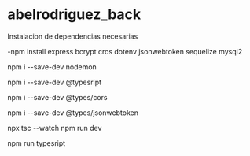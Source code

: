 # abelrodriguez_back
<!-- https://www.youtube.com/watch?v=VQ7KeQCq1yk&list=PLpLO4TQP22UWTllKJaiErxw5gRo88r0Fe&index=6 -->

Instalacion de dependencias necesarias

-npm install
    express
    bcrypt
    cros
    dotenv
    jsonwebtoken
    sequelize
    mysql2

npm i --save-dev nodemon

npm i --save-dev @typesript

npm i --save-dev @types/cors

npm i --save-dev @types/jsonwebtoken

<!-- ejecutar -->
npx tsc --watch
npm run dev

npm run typesript
